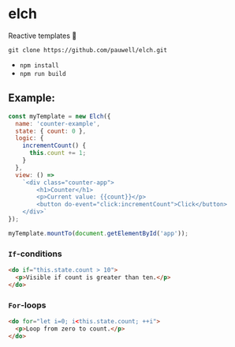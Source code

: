 # elch

Reactive templates :horse:

`git clone https://github.com/pauwell/elch.git`

- `npm install`
- `npm run build`

## Example:

```js
const myTemplate = new Elch({
  name: 'counter-example',
  state: { count: 0 },
  logic: {
    incrementCount() {
      this.count += 1;
    }
  },
  view: () =>
    `<div class="counter-app">
        <h1>Counter</h1>
        <p>Current value: {{count}}</p>
        <button do-event="click:incrementCount">Click</button>
    </div>`
});

myTemplate.mountTo(document.getElementById('app'));
```

### `If`-conditions

```html
<do if="this.state.count > 10">
  <p>Visible if count is greater than ten.</p>
</do>
```

### `For`-loops

```html
<do for="let i=0; i<this.state.count; ++i">
  <p>Loop from zero to count.</p>
</do>
```
